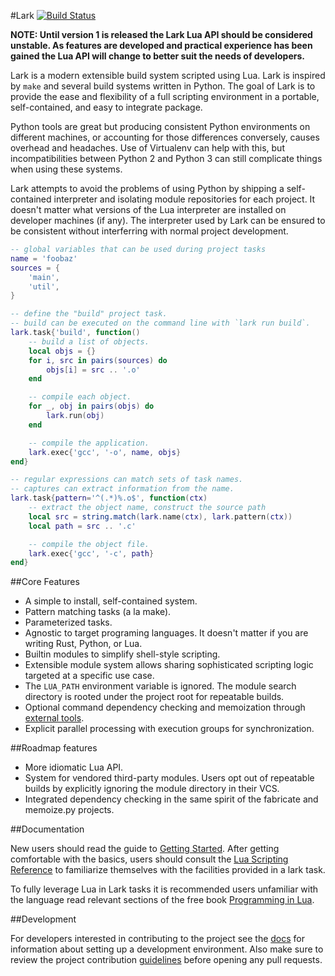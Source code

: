 #Lark [![Build Status](https://travis-ci.org/bmatsuo/lark.svg?branch=master)](https://travis-ci.org/bmatsuo/lark)

**NOTE:  Until version 1 is released the Lark Lua API should be considered
unstable.  As features are developed and practical experience has been gained
the Lua API will change to better suit the needs of developers.**

Lark is a modern extensible build system scripted using Lua.  Lark is inspired
by `make` and several build systems written in Python.  The goal of Lark is to
provide the ease and flexibility of a full scripting environment in a portable,
self-contained, and easy to integrate package.

Python tools are great but producing consistent Python environments on
different machines, or accounting for those differences conversely, causes
overhead and headaches.  Use of Virtualenv can help with this, but
incompatibilities between Python 2 and Python 3 can still complicate things
when using these systems.

Lark attempts to avoid the problems of using Python by shipping a
self-contained interpreter and isolating module repositories for each project.
It doesn't matter what versions of the Lua interpreter are installed on
developer machines (if any).  The interpreter used by Lark can be ensured to be
consistent without interferring with normal project development.

```lua
-- global variables that can be used during project tasks
name = 'foobaz'
sources = {
    'main',
    'util',
}

-- define the "build" project task.
-- build can be executed on the command line with `lark run build`.
lark.task{'build', function()
    -- build a list of objects.
    local objs = {}
    for i, src in pairs(sources) do
        objs[i] = src .. '.o'
    end

    -- compile each object.
    for _, obj in pairs(objs) do
        lark.run(obj)
    end

    -- compile the application.
    lark.exec{'gcc', '-o', name, objs}
end}

-- regular expressions can match sets of task names.
-- captures can extract information from the name.
lark.task{pattern='^(.*)%.o$', function(ctx)
    -- extract the object name, construct the source path
    local src = string.match(lark.name(ctx), lark.pattern(ctx))
    local path = src .. '.c'

    -- compile the object file.
    lark.exec{'gcc', '-c', path}
end}
```

##Core Features

- A simple to install, self-contained system.
- Pattern matching tasks (a la make).
- Parameterized tasks.
- Agnostic to target programing languages.  It doesn't matter if you are
  writing Rust, Python, or Lua.
- Builtin modules to simplify shell-style scripting.
- Extensible module system allows sharing sophisticated scripting logic
  targeted at a specific use case.
- The `LUA_PATH` environment variable is ignored. The module search directory
  is rooted under the project root for repeatable builds.
- Optional command dependency checking and memoization through [external
  tools](docs/memoize.md).
- Explicit parallel processing with execution groups for synchronization.

##Roadmap features

- More idiomatic Lua API.
- System for vendored third-party modules.  Users opt out of repeatable builds
  by explicitly ignoring the module directory in their VCS. 
- Integrated dependency checking in the same spirit of the fabricate and
  memoize.py projects.

##Documentation

New users should read the guide to [Getting Started](docs/getting_started.md).
After getting comfortable with the basics, users should consult the [Lua
Scripting Reference](docs/lua.md) to familiarize themselves with the facilities
provided in a lark task.

To fully leverage Lua in Lark tasks it is recommended users unfamiliar with the
language read relevant sections of the free book [Programming in
Lua](http://www.lua.org/pil/contents.html).


##Development

For developers interested in contributing to the project see the
[docs](docs/development.md) for information about setting up a development
environment.  Also make sure to review the project contribution
[guidelines](CONTRIBUTING.md) before opening any pull requests.

